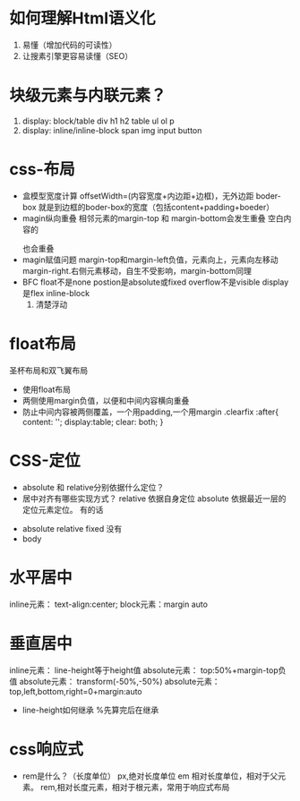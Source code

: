 # 如何理解Html语义化
1. 易懂（增加代码的可读性）
2. 让搜素引擎更容易读懂（SEO）

# 块级元素与内联元素？
1. display: block/table div h1 h2 table ul ol p
2. display: inline/inline-block span img input button

# css-布局
 - 盒模型宽度计算 offsetWidth=(内容宽度+内边距+边框)，无外边距 boder-box
    就是到边框的boder-box的宽度（包括content+padding+boeder）
 - magin纵向重叠 
   相邻元素的margin-top 和 margin-bottom会发生重叠
   空白内容的<p></p>也会重叠
 - magin赋值问题 margin-top和margin-left负值，元素向上，元素向左移动
   margin-right.右侧元素移动，自生不受影响，margin-bottom同理
 - BFC float不是none postion是absolute或fixed overflow不是visible display是flex inline-block
    1. 清楚浮动

# float布局
  圣杯布局和双飞翼布局
  - 使用float布局
  - 两侧使用margin负值，以便和中间内容横向重叠
  - 防止中间内容被两侧覆盖，一个用padding,一个用margin
  .clearfix :after{
    content: '';
    display:table;
    clear: both;
  }

# CSS-定位
 - absolute 和 relative分别依据什么定位？
 - 居中对齐有哪些实现方式？
relative 依据自身定位  absolute 依据最近一层的定位元素定位。 有的话
 * absolute relative fixed
 没有
 * body
# 水平居中
 inline元素： text-align:center;
 block元素：margin auto

# 垂直居中
 inline元素： line-height等于height值
 absolute元素： top:50%+margin-top负值
  absolute元素： transform(-50%,-50%)
  absolute元素：top,left,bottom,right=0+margin:auto
- line-height如何继承
  %先算完后在继承

# css响应式
- rem是什么？（长度单位）
   px,绝对长度单位 em 相对长度单位，相对于父元素。 rem,相对长度元素，相对于根元素，常用于响应式布局

 